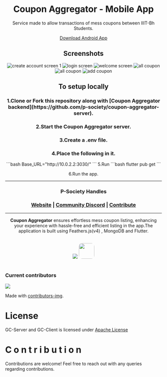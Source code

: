 <h1 align="center">
      Coupon Aggregator - Mobile App
	<br>
</h1>


<div align="center">
Service made to allow transactions of mess coupons between IIIT-Bh Students.

<a href="https://github.com/p-society/coupon-aggregator-client/releases/download/v1.0.2-alpha/app-armeabi-v7a-release.apk">Download Android App</a>

<h2>Screenshots</h2>

<img title="create account screen 1" alt="create account screen 1" src="https://github.com/neoandmatrix/coupon-aggregator-client/blob/main/screenshots/register_screen.png">

<img title="login" alt="login screen" src="https://github.com/neoandmatrix/coupon-aggregator-client/blob/main/screenshots/login.png">

<img title="welcome screen" alt="welcome screen" src="https://github.com/neoandmatrix/coupon-aggregator-client/blob/main/screenshots/welcome_screen.png">

<img title="all coupon view 1" alt="all coupon" src="https://github.com/neoandmatrix/coupon-aggregator-client/blob/main/screenshots/view_coupon_1.png">

<img title="all coupon view 2" alt="all coupon" src="https://github.com/neoandmatrix/coupon-aggregator-client/blob/main/screenshots/view_coupon_2.png">

<img title="add coupon" alt="add coupon" src="https://github.com/neoandmatrix/coupon-aggregator-client/blob/main/screenshots/add_coupon.png">


<h2>To setup locally</h2>

<h3>1.Clone or Fork this repository along with [Coupon Aggregator backend](https://github.com/p-society/coupon-aggregator-server).</h3>

<h3>2.Start the Coupon Aggregator server.</h3>

<h3>3.Create a .env file.</h3>

<h3>4.Place the following in it.</h3>
```bash
Base_URL="http://10.0.2.2:3030/"
```
5.Run
```bash
flutter pub get
```

6.Run the app.

---

<h3>P-Society Handles</h3>
<h3 align="center">
	<a href="https://dev-psoc.netlify.app/">Website</a>
	<span> | </span>
	<a href="https://discord.gg/UhmKJGMnan">Community Discord</a>
	<span> | </span>
	<a href="https://github.com/p-society/gc-server/blob/main/docs/CONTRIBUTING.md">Contribute</a>
</h3>

</div>

----------------------------------------
<div align="center">
  
**Coupon Aggregator** ensures effortless mess coupon listing, enhancing your experience with hassle-free and efficient listing in the app.The application is built using Feathers.js(v4) , MongoDB and Flutter.
</div>
<div align="center">
<br/>
<img src='https://skillicons.dev/icons?i=nodejs,mongodb,flutter' ></img>
<img src='https://github.com/p-society/raag/assets/119437069/5f30138e-fa76-4947-946e-603d2de1550f' width='50' height='50' style='border-radius: 10px;'>

</div>
<br/>


### Current contributors <a name="Current contributors"></a>

<a href="https://github.com/p-society/coupon-aggregator-client/graphs/contributors">
  <img src="https://contributors-img.web.app/image?repo=p-society/coupon-aggregator-client" />
</a>

Made with [contributors-img](https://contributors-img.web.app).

# License <a name="License"></a>

GC-Server and GC-Client is licensed under [Apache License](https://github.com/p-society/coupon-aggregator-client/blob/master/LICENSE)


# C o n t r i b u t i o n
Contributions are welcome! Feel free to reach out with any queries regarding contributions.
